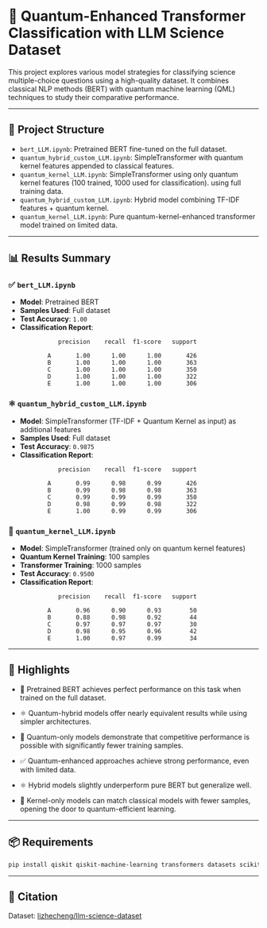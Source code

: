 # 🔬 Quantum-Enhanced Transformer Classification with LLM Science Dataset

This project explores various model strategies for classifying science multiple-choice questions using a high-quality dataset. It combines classical NLP methods (BERT) with quantum machine learning (QML) techniques to study their comparative performance.

---

## 📁 Project Structure

- `bert_LLM.ipynb`: Pretrained BERT fine-tuned on the full dataset.
- `quantum_hybrid_custom_LLM.ipynb`: SimpleTransformer with quantum kernel features appended to classical features.
- `quantum_kernel_LLM.ipynb`: SimpleTransformer using only quantum kernel features (100 trained, 1000 used for classification).
 using full training data.
- `quantum_hybrid_custom_LLM.ipynb`: Hybrid model combining TF-IDF features + quantum kernel.
- `quantum_kernel_LLM.ipynb`: Pure quantum-kernel-enhanced transformer model trained on limited data.

---

## 📊 Results Summary

### ✅ `bert_LLM.ipynb`
- **Model**: Pretrained BERT
- **Samples Used**: Full dataset
- **Test Accuracy**: `1.00`
- **Classification Report**:
```
              precision    recall  f1-score   support

           A       1.00      1.00      1.00       426
           B       1.00      1.00      1.00       363
           C       1.00      1.00      1.00       350
           D       1.00      1.00      1.00       322
           E       1.00      1.00      1.00       306
```

### ⚛️ `quantum_hybrid_custom_LLM.ipynb`
- **Model**: SimpleTransformer (TF-IDF + Quantum Kernel as input) as additional features
- **Samples Used**: Full dataset
- **Test Accuracy**: `0.9875`
- **Classification Report**:
```
              precision    recall  f1-score   support

           A       0.99      0.98      0.99       426
           B       0.99      0.98      0.98       363
           C       0.99      0.99      0.99       350
           D       0.98      0.99      0.98       322
           E       1.00      0.99      0.99       306
```

### 🧠 `quantum_kernel_LLM.ipynb`
- **Model**: SimpleTransformer (trained only on quantum kernel features)
- **Quantum Kernel Training**: 100 samples
- **Transformer Training**: 1000 samples
- **Test Accuracy**: `0.9500`
- **Classification Report**:
```
              precision    recall  f1-score   support

           A       0.96      0.90      0.93        50
           B       0.88      0.98      0.92        44
           C       0.97      0.97      0.97        30
           D       0.98      0.95      0.96        42
           E       1.00      0.97      0.99        34
```

---

## 🚀 Highlights

- 🤖 Pretrained BERT achieves perfect performance on this task when trained on the full dataset.
- ⚛️ Quantum-hybrid models offer nearly equivalent results while using simpler architectures.
- 🧠 Quantum-only models demonstrate that competitive performance is possible with significantly fewer training samples.

- ✅ Quantum-enhanced approaches achieve strong performance, even with limited data.
- ⚛️ Hybrid models slightly underperform pure BERT but generalize well.
- 🔬 Kernel-only models can match classical models with fewer samples, opening the door to quantum-efficient learning.

---

## 📦 Requirements
```bash
pip install qiskit qiskit-machine-learning transformers datasets scikit-learn torch
```

---

## 📘 Citation
Dataset: [lizhecheng/llm-science-dataset](https://www.kaggle.com/datasets/lizhecheng/llm-science-dataset)
